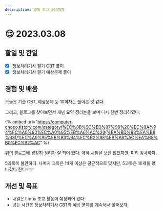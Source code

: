 ```yaml
---
description: 일일 회고 203일차
---
```


# 😌 2023.03.08

## 할일 및 한일&#x20;

* [x] 정보처리기사 필기 CBT 풀이&#x20;
* [x] 정보처리기사 필기 예상문제 풀이&#x20;

## 경험 및 배움&#x20;

오늘은 기출 CBT, 예상문제 등 10회차는 풀어본 것 같다.

그리고, 블로그를 찾아보면서 개념 요약 정리본을 보며 다시 한번 정리하였다.

{% embed url="https://computer-choco.tistory.com/category/%EC%8B%9C%ED%97%98%20%EC%9A%94%EC%A0%90%EC%A0%95%EB%A6%AC%20(%EA%BD%83%EA%B8%B8)/%EC%A0%95%EB%B3%B4%EC%B2%98%EB%A6%AC%EA%B8%B0%EC%82%AC" %}

위의 블로그에 굉장히 정리가 잘 되어 있다. 아직 시험을 보진 않았지만, 미리 감사하다.

5과목이 불안하다. 나머지 과목은 14개 이상은 평균적으로 맞지만, 5과목은 10개를 왔다갔다 한다ㅜㅜ

## 개선 및 목표&#x20;

* 내일은 Linux 조교 활동이 예정되어 있다.&#x20;
* 남는 시간은 정보처리기사 CBT와 예상 문제를 계속해서 풀어보자.&#x20;
